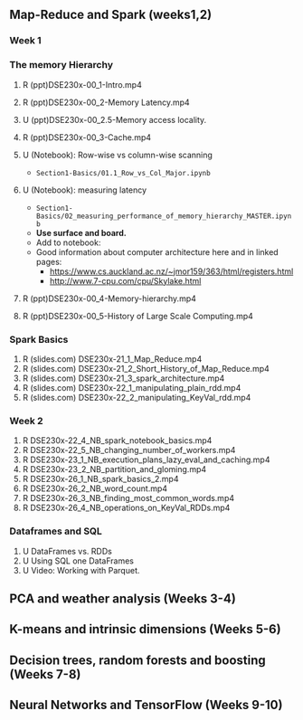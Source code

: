 ## Map-Reduce and Spark (weeks1,2)

### Week 1
### The memory Hierarchy 
1. R (ppt)DSE230x-00_1-Intro.mp4
1. R (ppt)DSE230x-00_2-Memory Latency.mp4
1. U (ppt)DSE230x-00_2.5-Memory access locality.
1. R (ppt)DSE230x-00_3-Cache.mp4
1. U (Notebook): Row-wise vs column-wise scanning
   * `Section1-Basics/01.1_Row_vs_Col_Major.ipynb`
1. U (Notebook): measuring latency
   * `Section1-Basics/02_measuring_performance_of_memory_hierarchy_MASTER.ipynb`
   * **Use surface and board.**
   * Add to notebook:
   * Good information about computer architecture here and in linked pages: 
      * https://www.cs.auckland.ac.nz/~jmor159/363/html/registers.html
      * http://www.7-cpu.com/cpu/Skylake.html

1. R (ppt)DSE230x-00_4-Memory-hierarchy.mp4
1. R (ppt)DSE230x-00_5-History of Large Scale Computing.mp4
      
### Spark Basics

1. R (slides.com) DSE230x-21\_1\_Map\_Reduce.mp4
1. R (slides.com) DSE230x-21\_2\_Short\_History\_of\_Map\_Reduce.mp4
1. R (slides.com) DSE230x-21\_3\_spark\_architecture.mp4
1. R (slides.com) DSE230x-22\_1\_manipulating\_plain\_rdd.mp4
1. R (slides.com) DSE230x-22\_2\_manipulating\_KeyVal\_rdd.mp4
### Week 2

1. R DSE230x-22\_4\_NB\_spark\_notebook\_basics.mp4
1. R DSE230x-22\_5\_NB\_changing\_number\_of\_workers.mp4
1. R DSE230x-23\_1\_NB\_execution\_plans\_lazy\_eval\_and\_caching.mp4
1. R DSE230x-23\_2\_NB\_partition\_and\_gloming.mp4
1. R DSE230x-26\_1\_NB\_spark\_basics\_2.mp4
1. R DSE230x-26\_2\_NB\_word\_count.mp4
1. R DSE230x-26\_3\_NB\_finding\_most\_common\_words.mp4
1. R DSE230x-26\_4\_NB\_operations\_on\_KeyVal\_RDDs.mp4


### Dataframes and SQL
1. U DataFrames vs. RDDs
2. U Using SQL one DataFrames
3. U Video: Working with Parquet.

## PCA and weather analysis (Weeks 3-4)

## K-means and intrinsic dimensions (Weeks 5-6)

## Decision trees, random forests and boosting (Weeks 7-8)

## Neural Networks and TensorFlow  (Weeks 9-10)
